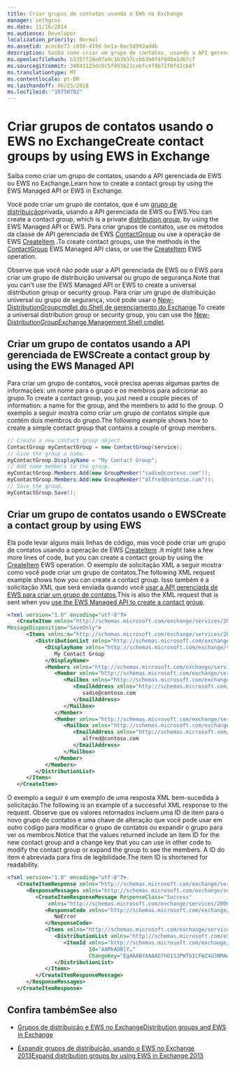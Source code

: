 ```yaml
---
title: Criar grupos de contatos usando o EWS no Exchange
manager: sethgros
ms.date: 11/16/2014
ms.audience: Developer
localization_priority: Normal
ms.assetid: acec6e73-c016-419d-be1a-8ec5d993addb
description: Saiba como criar um grupo de contatos, usando a API gerenciada de EWS ou EWS no Exchange.
ms.openlocfilehash: b3357f24e07a9c1b3b37ccb63b0f4f0d0a1d6fcf
ms.sourcegitcommit: 34041125dc8c5f993b21cebfc4f8b72f0fd2cb6f
ms.translationtype: MT
ms.contentlocale: pt-BR
ms.lasthandoff: 06/25/2018
ms.locfileid: "19750702"
---
```

# <a name="create-contact-groups-by-using-ews-in-exchange"></a><span data-ttu-id="3aab6-103">Criar grupos de contatos usando o EWS no Exchange</span><span class="sxs-lookup"><span data-stu-id="3aab6-103">Create contact groups by using EWS in Exchange</span></span>

<span data-ttu-id="3aab6-104">Saiba como criar um grupo de contatos, usando a API gerenciada de EWS ou EWS no Exchange.</span><span class="sxs-lookup"><span data-stu-id="3aab6-104">Learn how to create a contact group by using the EWS Managed API or EWS in Exchange.</span></span>
  
<span data-ttu-id="3aab6-105">Você pode criar um grupo de contatos, que é um [grupo de distribuição](distribution-groups-and-ews-in-exchange.md)privada, usando a API gerenciada de EWS ou EWS.</span><span class="sxs-lookup"><span data-stu-id="3aab6-105">You can create a contact group, which is a private [distribution group](distribution-groups-and-ews-in-exchange.md), by using the EWS Managed API or EWS.</span></span> <span data-ttu-id="3aab6-106">Para criar grupos de contatos, use os métodos da classe de API gerenciada de EWS [ContactGroup](http://msdn.microsoft.com/pt-br/library/office/microsoft.exchange.webservices.data.contactgroup%28v=exchg.80%29.aspx) ou use a operação de EWS [CreateItem](http://msdn.microsoft.com/library/78a52120-f1d0-4ed7-8748-436e554f75b6%28Office.15%29.aspx) .</span><span class="sxs-lookup"><span data-stu-id="3aab6-106">To create contact groups, use the methods in the [ContactGroup](http://msdn.microsoft.com/pt-br/library/office/microsoft.exchange.webservices.data.contactgroup%28v=exchg.80%29.aspx) EWS Managed API class, or use the [CreateItem](http://msdn.microsoft.com/library/78a52120-f1d0-4ed7-8748-436e554f75b6%28Office.15%29.aspx) EWS operation.</span></span> 
  
<span data-ttu-id="3aab6-107">Observe que você não pode usar a API gerenciada de EWS ou o EWS para criar um grupo de distribuição universal ou grupo de segurança.</span><span class="sxs-lookup"><span data-stu-id="3aab6-107">Note that you can't use the EWS Managed API or EWS to create a universal distribution group or security group.</span></span> <span data-ttu-id="3aab6-108">Para criar um grupo de distribuição universal ou grupo de segurança, você pode usar o [New-DistributionGroup](http://technet.microsoft.com/pt-br/library/aa998856%28v=exchg.150%29.aspx)[cmdlet do Shell de gerenciamento do Exchange](http://msdn.microsoft.com/pt-br/library/ff326159%28v=exchg.140%29.aspx).</span><span class="sxs-lookup"><span data-stu-id="3aab6-108">To create a universal distribution group or security group, you can use the [New-DistributionGroup](http://technet.microsoft.com/pt-br/library/aa998856%28v=exchg.150%29.aspx)[Exchange Management Shell cmdlet](http://msdn.microsoft.com/pt-br/library/ff326159%28v=exchg.140%29.aspx).</span></span> 
  
## <a name="create-a-contact-group-by-using-the-ews-managed-api"></a><span data-ttu-id="3aab6-109">Criar um grupo de contatos usando a API gerenciada de EWS</span><span class="sxs-lookup"><span data-stu-id="3aab6-109">Create a contact group by using the EWS Managed API</span></span>
<span data-ttu-id="3aab6-110"><a name="bk_EWSMA"> </a></span><span class="sxs-lookup"><span data-stu-id="3aab6-110"></span></span>

<span data-ttu-id="3aab6-111">Para criar um grupo de contatos, você precisa apenas algumas partes de informações: um nome para o grupo e os membros para adicionar ao grupo.</span><span class="sxs-lookup"><span data-stu-id="3aab6-111">To create a contact group, you just need a couple pieces of information: a name for the group, and the members to add to the group.</span></span> <span data-ttu-id="3aab6-112">O exemplo a seguir mostra como criar um grupo de contatos simple que contém dois membros do grupo.</span><span class="sxs-lookup"><span data-stu-id="3aab6-112">The following example shows how to create a simple contact group that contains a couple of group members.</span></span>
  
```cs
// Create a new contact group object.
ContactGroup myContactGroup = new ContactGroup(service);
// Give the group a name.
myContactGroup.DisplayName = "My Contact Group";
// Add some members to the group.
myContactGroup.Members.Add(new GroupMember("sadie@contoso.com"));
myContactGroup.Members.Add(new GroupMember("alfred@contoso.com"));
// Save the group.
myContactGroup.Save();

```

## <a name="create-a-contact-group-by-using-ews"></a><span data-ttu-id="3aab6-113">Criar um grupo de contatos usando o EWS</span><span class="sxs-lookup"><span data-stu-id="3aab6-113">Create a contact group by using EWS</span></span>
<span data-ttu-id="3aab6-114"><a name="bk_EWSMA"> </a></span><span class="sxs-lookup"><span data-stu-id="3aab6-114"></span></span>

<span data-ttu-id="3aab6-115">Ela pode levar alguns mais linhas de código, mas você pode criar um grupo de contatos usando a operação de EWS [CreateItem](http://msdn.microsoft.com/library/78a52120-f1d0-4ed7-8748-436e554f75b6%28Office.15%29.aspx) .</span><span class="sxs-lookup"><span data-stu-id="3aab6-115">It might take a few more lines of code, but you can create a contact group by using the [CreateItem](http://msdn.microsoft.com/library/78a52120-f1d0-4ed7-8748-436e554f75b6%28Office.15%29.aspx) EWS operation.</span></span> <span data-ttu-id="3aab6-116">O exemplo de solicitação XML a seguir mostra como você pode criar um grupo de contatos.</span><span class="sxs-lookup"><span data-stu-id="3aab6-116">The following XML request example shows how you can create a contact group.</span></span> <span data-ttu-id="3aab6-117">Isso também é a solicitação XML que será enviada quando você [usar a API gerenciada de EWS para criar um grupo de contatos](#bk_EWSMA).</span><span class="sxs-lookup"><span data-stu-id="3aab6-117">This is also the XML request that is sent when you [use the EWS Managed API to create a contact group](#bk_EWSMA).</span></span>
  
```XML
<?xml version="1.0" encoding="utf-8"?>
   <CreateItem xmlns="http://schemas.microsoft.com/exchange/services/2006/messages" 
MessageDisposition="SaveOnly">
      <Items xmlns:m="http://schemas.microsoft.com/exchange/services/2006/messages">
         <DistributionList xmlns="http://schemas.microsoft.com/exchange/services/2006/types">
            <DisplayName xmlns="http://schemas.microsoft.com/exchange/services/2006/types">
               My Contact Group
            </DisplayName>
            <Members xmlns="http://schemas.microsoft.com/exchange/services/2006/types">
               <Member xmlns="http://schemas.microsoft.com/exchange/services/2006/types">
                  <Mailbox xmlns="http://schemas.microsoft.com/exchange/services/2006/types">
                     <EmailAddress xmlns="http://schemas.microsoft.com/exchange/services/2006/types">
                        sadie@contoso.com
                     </EmailAddress>
                  </Mailbox>
               </Member>
               <Member xmlns="http://schemas.microsoft.com/exchange/services/2006/types">
                  <Mailbox xmlns="http://schemas.microsoft.com/exchange/services/2006/types">
                     <EmailAddress xmlns="http://schemas.microsoft.com/exchange/services/2006/types">
                        alfred@contoso.com
                     </EmailAddress>
                  </Mailbox>
               </Member>
            </Members>
         </DistributionList>
      </Items>
   </CreateItem>
```

<span data-ttu-id="3aab6-118">O exemplo a seguir é um exemplo de uma resposta XML bem-sucedida à solicitação.</span><span class="sxs-lookup"><span data-stu-id="3aab6-118">The following is an example of a successful XML response to the request.</span></span> <span data-ttu-id="3aab6-119">Observe que os valores retornados incluem uma ID de item para o novo grupo de contatos e uma chave de alteração que você pode usar em outro código para modificar o grupo de contatos ou expandir o grupo para ver os membros.</span><span class="sxs-lookup"><span data-stu-id="3aab6-119">Notice that the values returned include an item ID for the new contact group and a change key that you can use in other code to modify the contact group or expand the group to see the members.</span></span> <span data-ttu-id="3aab6-120">A ID do item é abreviada para fins de legibilidade.</span><span class="sxs-lookup"><span data-stu-id="3aab6-120">The item ID is shortened for readability.</span></span>
  
```XML
<?xml version="1.0" encoding="utf-8"?>
   <CreateItemResponse xmlns="http://schemas.microsoft.com/exchange/services/2006/messages">
      <ResponseMessages xmlns="http://schemas.microsoft.com/exchange/services/2006/messages">
         <CreateItemResponseMessage ResponseClass="Success" 
             xmlns="http://schemas.microsoft.com/exchange/services/2006/messages">
            <ResponseCode xmlns="http://schemas.microsoft.com/exchange/services/2006/messages">
               NoError
            </ResponseCode>
            <Items xmlns="http://schemas.microsoft.com/exchange/services/2006/messages">
               <DistributionList xmlns="http://schemas.microsoft.com/exchange/services/2006/types">
                  <ItemId xmlns="http://schemas.microsoft.com/exchange/services/2006/types" 
                          Id="AAMkADBlY…" 
                          ChangeKey="EgAAABYAAAAD7hO1SJPWTbICFWZ4U3NMAABXzQiK" />
               </DistributionList>
            </Items>
         </CreateItemResponseMessage>
      </ResponseMessages>
   </CreateItemResponse>
```

## <a name="see-also"></a><span data-ttu-id="3aab6-121">Confira também</span><span class="sxs-lookup"><span data-stu-id="3aab6-121">See also</span></span>


- [<span data-ttu-id="3aab6-122">Grupos de distribuição e EWS no Exchange</span><span class="sxs-lookup"><span data-stu-id="3aab6-122">Distribution groups and EWS in Exchange</span></span>](distribution-groups-and-ews-in-exchange.md)
    
- [<span data-ttu-id="3aab6-123">Expandir grupos de distribuição, usando o EWS no Exchange 2013</span><span class="sxs-lookup"><span data-stu-id="3aab6-123">Expand distribution groups by using EWS in Exchange 2013</span></span>](how-to-expand-distribution-groups-by-using-ews-in-exchange-2013.md)
    

